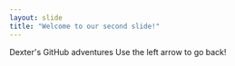 ```yaml
---
layout: slide
title: "Welcome to our second slide!"
---
```

Dexter's GitHub adventures
Use the left arrow to go back!
